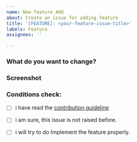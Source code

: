 ```yaml
---
name: New feature Add
about: Create an issue for adding feature
title: '[FEATURE]: <your-feature-issue-title>'
labels: Feature
assignees: ''

---
```



<!-- 
You have to properly follow the criteria below 
-->


### What do you want to change? 
<!-- 

Write about feature : What do you want to do, you can add a list of your features 

-->


### Screenshot
<!-- 

Add a screenshot if you can | not mandatory 

-->





### Conditions check:
<!-- check the contions
[x] will be counted as marked 
[ ] will be counted as marked 
-->

- [ ] i have read the [contribution guideline](https://github.com/Shariar-Hasan/ProGos/blob/main/Contributing.md#what-can-you-do)

- [ ] i am sure, this issue is not raised before.

- [ ] i will try to do Implement the feature properly.

